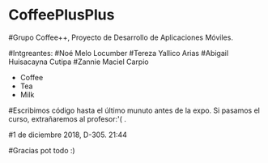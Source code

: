# CoffeePlusPlus
#Grupo Coffee++, Proyecto de Desarrollo de Aplicaciones Móviles.

#Intgreantes:
#Noé Melo Locumber
#Tereza Yallico Arias
#Abigail Huisacayna Cutipa
#Zannie Maciel Carpio
 <ul>
  <li>Coffee</li>
  <li>Tea</li>
  <li>Milk</li>
</ul> 
#Escribimos código hasta el último munuto antes de la expo. Si pasamos el curso, extrañaremos al profesor:'( .


#1 de diciembre 2018, D-305. 21:44

#Gracias pot todo :)
